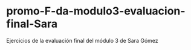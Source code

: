 # promo-F-da-modulo3-evaluacion-final-Sara
Ejercicios de la evaluación final del módulo 3 de Sara Gómez
